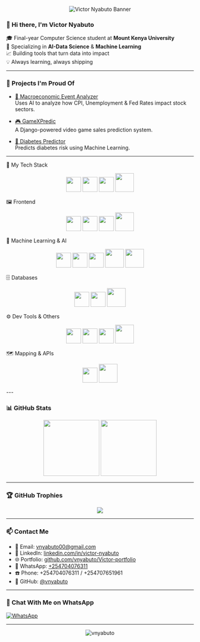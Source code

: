 <!-- Banner Image -->
<p align="center">
  <img src="https://capsule-render.vercel.app/api?type=waving&color=0f2027,203a43,2c5364&height=180&section=header&text=Victor%20Nyabuto&fontColor=fff&fontSize=40&fontAlignY=35" alt="Victor Nyabuto Banner"/>
</p>

### 👋 Hi there, I'm Victor Nyabuto

🎓 Final-year Computer Science student at **Mount Kenya University**  
🤖 Specializing in **AI-Data Science** & **Machine Learning**  
📈 Building tools that turn data into impact  
💡 Always learning, always shipping

---

### 🚀 Projects I'm Proud Of

- [🔗 Macroeconomic Event Analyzer](https://github.com/vnyabuto/macroecon-event-analyzer)  
  Uses AI to analyze how CPI, Unemployment & Fed Rates impact stock sectors.

- [🎮 GameXPredic](https://github.com/vnyabuto/gamexpredic)  
  A Django-powered video game sales prediction system.

- [💉 Diabetes Predictor](https://github.com/vnyabuto/diabetes-predictor)  
  Predicts diabetes risk using Machine Learning.

---

🚀 My Tech Stack
<p align="center"> <a href="https://www.python.org/" target="_blank"><img src="https://img.shields.io/badge/Python-3670A0?style=for-the-badge&logo=python&logoColor=ffdd54" height="40"/></a> <a href="https://www.djangoproject.com/" target="_blank"><img src="https://img.shields.io/badge/Django-092E20?style=for-the-badge&logo=django&logoColor=white" height="40"/></a> <a href="https://flask.palletsprojects.com/" target="_blank"><img src="https://img.shields.io/badge/Flask-000000?style=for-the-badge&logo=flask&logoColor=white" height="40"/></a> <a href="https://streamlit.io/" target="_blank"><img src="https://img.shields.io/badge/Streamlit-FF4B4B?style=for-the-badge&logo=streamlit&logoColor=white" height="50"/></a> </p>
🖼️ Frontend
<p align="center"> <a href="https://reactjs.org/" target="_blank"><img src="https://img.shields.io/badge/React-20232a?style=for-the-badge&logo=react&logoColor=61DAFB" height="40"/></a> <a href="https://developer.mozilla.org/en-US/docs/Web/HTML" target="_blank"><img src="https://img.shields.io/badge/HTML5-E34F26?style=for-the-badge&logo=html5&logoColor=white" height="40"/></a> <a href="https://developer.mozilla.org/en-US/docs/Web/CSS" target="_blank"><img src="https://img.shields.io/badge/CSS3-1572B6?style=for-the-badge&logo=css3&logoColor=white" height="40"/></a> <a href="https://developer.mozilla.org/en-US/docs/Web/JavaScript" target="_blank"><img src="https://img.shields.io/badge/JavaScript-F7DF1E?style=for-the-badge&logo=javascript&logoColor=black" height="50"/></a> </p>
🧠 Machine Learning & AI
<p align="center"> <a href="https://scikit-learn.org/" target="_blank"><img src="https://img.shields.io/badge/Scikit--Learn-F7931E?style=for-the-badge&logo=scikit-learn&logoColor=white" height="40"/></a> <a href="https://pytorch.org/" target="_blank"><img src="https://img.shields.io/badge/PyTorch-EE4C2C?style=for-the-badge&logo=pytorch&logoColor=white" height="40"/></a> <a href="https://www.tensorflow.org/" target="_blank"><img src="https://img.shields.io/badge/TensorFlow-FF6F00?style=for-the-badge&logo=tensorflow&logoColor=white" height="40"/></a> <a href="https://prophet.readthedocs.io/en/latest/" target="_blank"><img src="https://img.shields.io/badge/Prophet-006400?style=for-the-badge&logo=forecast&logoColor=white" height="50"/></a> <a href="https://www.wandb.ai/" target="_blank"><img src="https://img.shields.io/badge/W&B-FFBE00?style=for-the-badge&logo=WeightsAndBiases&logoColor=black" height="50"/></a> </p>
🗄️ Databases
<p align="center"> <a href="https://www.mysql.com/" target="_blank"><img src="https://img.shields.io/badge/MySQL-005C84?style=for-the-badge&logo=mysql&logoColor=white" height="40"/></a> <a href="https://www.mongodb.com/" target="_blank"><img src="https://img.shields.io/badge/MongoDB-4EA94B?style=for-the-badge&logo=mongodb&logoColor=white" height="40"/></a> <a href="https://www.sqlite.org/" target="_blank"><img src="https://img.shields.io/badge/SQLite-07405E?style=for-the-badge&logo=sqlite&logoColor=white" height="50"/></a> </p>
⚙️ Dev Tools & Others
<p align="center"> <a href="https://git-scm.com/" target="_blank"><img src="https://img.shields.io/badge/Git-F05032?style=for-the-badge&logo=git&logoColor=white" height="40"/></a> <a href="https://code.visualstudio.com/" target="_blank"><img src="https://img.shields.io/badge/VS_Code-007ACC?style=for-the-badge&logo=visual-studio-code&logoColor=white" height="40"/></a> <a href="https://jupyter.org/" target="_blank"><img src="https://img.shields.io/badge/Jupyter-F37626?style=for-the-badge&logo=jupyter&logoColor=white" height="40"/></a> <a href="https://www.netlify.com/" target="_blank"><img src="https://img.shields.io/badge/Netlify-00C7B7?style=for-the-badge&logo=netlify&logoColor=white" height="50"/></a> </p>
🗺️ Mapping & APIs
<p align="center"> <a href="https://www.openstreetmap.org/" target="_blank"><img src="https://img.shields.io/badge/OpenStreetMap-7EBC6F?style=for-the-badge&logo=openstreetmap&logoColor=white" height="40"/></a> <a href="https://www.twilio.com/" target="_blank"><img src="https://img.shields.io/badge/Twilio-F22F46?style=for-the-badge&logo=twilio&logoColor=white" height="50"/></a> </p>
---

### 📊 GitHub Stats

<p align="center">
  <img src="https://github-readme-stats.vercel.app/api?username=vnyabuto&show_icons=true&theme=radical" height="150"/>
  <img src="https://github-readme-stats.vercel.app/api/top-langs/?username=vnyabuto&layout=compact&theme=radical" height="150"/>
</p>

---

### 🏆 GitHub Trophies

<p align="center">
  <img src="https://github-profile-trophy.vercel.app/?username=vnyabuto&theme=radical&margin-w=15&margin-h=15" />
</p>

---

### 📫 Contact Me

- 📧 Email: [vnyabuto00@gmail.com](mailto:vnyabuto00@gmail.com)  
- 💼 LinkedIn: [linkedin.com/in/victor-nyabuto](https://linkedin.com/in/victor-nyabuto)  
- 🌐 Portfolio: [github.com/vnyabuto/Victor-portfolio](https://github.com/vnyabuto/Victor-portfolio)  
- 💬 WhatsApp: [+254704076311](https://wa.me/254704076311)  
- ☎️ Phone: +254704076311 / +254707651961  
- 🧠 GitHub: [@vnyabuto](https://github.com/vnyabuto)

---

### 💬 Chat With Me on WhatsApp

[![WhatsApp](https://img.shields.io/badge/Chat-WhatsApp-green?logo=whatsapp&style=for-the-badge)](https://wa.me/254704076311)

---



<p align="center">
  <img src="https://komarev.com/ghpvc/?username=vnyabuto&label=Profile%20Views&color=0e75b6&style=flat" alt="vnyabuto" />
</p>
